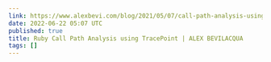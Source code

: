 ```yaml
---
link: https://www.alexbevi.com/blog/2021/05/07/call-path-analysis-using-tracepoint/
date: 2022-06-22 05:07 UTC
published: true
title: Ruby Call Path Analysis using TracePoint | ALEX BEVILACQUA
tags: []
---
```



